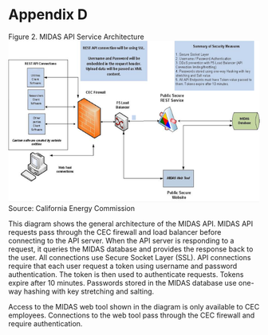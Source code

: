 # Appendix D

Figure 2. MIDAS API Service Architecture
![MIDAS API service architecture diagram](img/MIDAS-API-service-architecture.png "MIDAS API service architecture showing API connections passing through the CEC firewall and load balancer")
Source: California Energy Commission

This diagram shows the general architecture of the MIDAS API. MIDAS API requests pass through the CEC firewall and load balancer before connecting to the API server. When the API server is responding to a request, it queries the MIDAS database and provides the response back to the user. All connections use Secure Socket Layer (SSL). API connections require that each user request a token using username and password authentication. The token is then used to authenticate requests. Tokens expire after 10 minutes. Passwords stored in the MIDAS database use one-way hashing with key stretching and salting.

Access to the MIDAS web tool shown in the diagram is only available to CEC employees. Connections to the web tool pass through the CEC firewall and require authentication.
